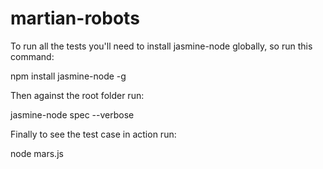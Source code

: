 martian-robots
==============

To run all the tests you'll need to install jasmine-node globally, so run this command:

npm install jasmine-node -g

Then against the root folder run:

jasmine-node spec --verbose

Finally to see the test case in action run:

node mars.js
